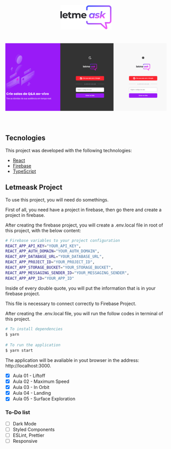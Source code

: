 <p align="center">
  <img alt="Letmeask" src=".github/logo-dark.svg" width="160px"/>
</p>

<h1 align="center">
  <img alt="Letmeask" src=".github/github-cover.svg"  />
</h1>

<br/>

## Tecnologies
This project was developed with the following technologies:
- [React](https://reactjs.org)
- [Firebase](https://firebase.google.com/)
- [TypeScript](https://www.typescriptlang.org/)

## Letmeask Project
To use this project, you will need do somethings.

First of all, you need have a project in firebase, then go there and create a project in firebase.

After creating the firebase project, you will create a .env.local file in root of this project, with the below content:

```bash
# Firebase variables to your project configuration
REACT_APP_API_KEY="YOUR_API_KEY",
REACT_APP_AUTH_DOMAIN="YOUR_AUTH_DOMAIN",
REACT_APP_DATABASE_URL="YOUR_DATABASE_URL",
REACT_APP_PROJECT_ID="YOUR_PROJECT_ID",
REACT_APP_STORAGE_BUCKET="YOUR_STORAGE_BUCKET",
REACT_APP_MESSAGING_SENDER_ID="YOUR_MESSAGING_SENDER",
REACT_APP_APP_ID="YOUR_APP_ID"
```
Inside of every double quote, you will put the information that is in your firebase project. 

This file is necessary to connect correctly to Firebase Project.

After creating the .env.local file, you will run the follow codes in terminal of this project.

```bash
# To install dependencies
$ yarn

# To run the application
$ yarn start
```
The application will be avaliable in yout browser in the address: http://localhost:3000.

- [x] Aula 01 - Liftoff
- [x] Aula 02 - Maximum Speed
- [x] Aula 03 - In Orbit
- [x] Aula 04 - Landing
- [x] Aula 05 - Surface Exploration

### To-Do list
- [ ] Dark Mode
- [ ] Styled Components
- [ ] ESLint, Prettier
- [ ] Responsive